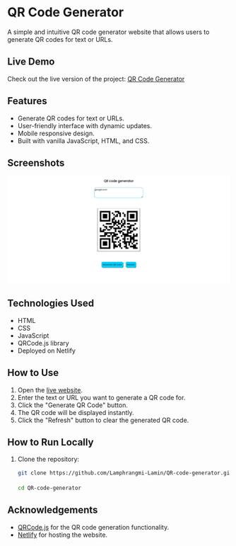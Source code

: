 
# QR Code Generator

A simple and intuitive QR code generator website that allows users to generate QR codes for text or URLs.

## Live Demo

Check out the live version of the project: [QR Code Generator](https://laminqrcodegenerator.netlify.app/)

## Features

- Generate QR codes for text or URLs.
- User-friendly interface with dynamic updates.
- Mobile responsive design.
- Built with vanilla JavaScript, HTML, and CSS.

## Screenshots

![QR Code Generator Screenshot](./img/Screenshot%202025-02-01%20at%2017-09-27%20QR%20code%20generator.png)


## Technologies Used

- HTML
- CSS
- JavaScript
- QRCode.js library
- Deployed on Netlify

## How to Use

1. Open the [live website](https://laminqrcodegenerator.netlify.app/).
2. Enter the text or URL you want to generate a QR code for.
3. Click the "Generate QR Code" button.
4. The QR code will be displayed instantly.
5. Click the "Refresh" button to clear the generated QR code.

## How to Run Locally

1. Clone the repository:
   ```bash
   git clone https://github.com/Lamphrangmi-Lamin/QR-code-generator.git

   cd QR-code-generator

## Acknowledgements

- [QRCode.js](https://github.com/davidshimjs/qrcodejs) for the QR code generation functionality.
- [Netlify](https://www.netlify.com/) for hosting the website.